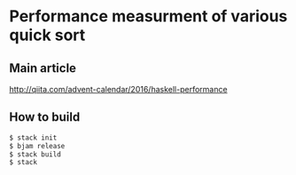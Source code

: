 # Performance measurment of various quick sort

## Main article

http://qiita.com/advent-calendar/2016/haskell-performance

## How to build

```bash
$ stack init
$ bjam release
$ stack build
$ stack
```
